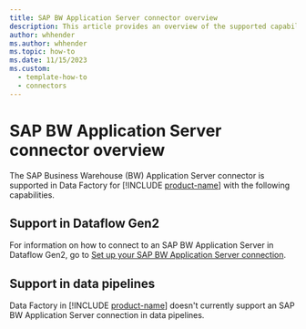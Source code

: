 ```yaml
---
title: SAP BW Application Server connector overview
description: This article provides an overview of the supported capabilities of the SAP BW Application Server connector.
author: whhender
ms.author: whhender
ms.topic: how-to
ms.date: 11/15/2023
ms.custom:
  - template-how-to
  - connectors
---
```


# SAP BW Application Server connector overview

The SAP Business Warehouse (BW) Application Server connector is supported in Data Factory for [!INCLUDE [product-name](../includes/product-name.md)] with the following capabilities.


## Support in Dataflow Gen2

For information on how to connect to an SAP BW Application Server in Dataflow Gen2, go to [Set up your SAP BW Application Server connection](connector-sap-bw-application-server.md).

## Support in data pipelines

Data Factory in [!INCLUDE [product-name](../includes/product-name.md)] doesn't currently support an SAP BW Application Server connection in data pipelines.
